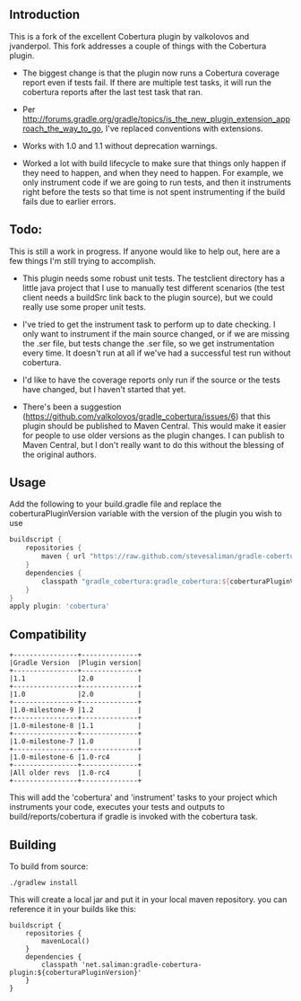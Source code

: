 Introduction
------------

This is a fork of the excellent Cobertura plugin by valkolovos and jvanderpol. This fork addresses a couple of things with the Cobertura plugin.

- The biggest change is that the plugin now runs a Cobertura coverage report even if tests fail.  If there are multiple test tasks, it will run the cobertura reports after the last test task that ran.

- Per http://forums.gradle.org/gradle/topics/is_the_new_plugin_extension_approach_the_way_to_go, I've replaced conventions with extensions.

- Works with 1.0 and 1.1 without deprecation warnings.

- Worked a lot with build lifecycle to make sure that things only happen if they need to happen, and when they need to happen.  For example, we only instrument code if we are going to run tests, and then it instruments right before the tests so that time is not spent instrumenting if the build fails due to earlier errors.

Todo:
-----

This is still a work in progress.  If anyone would like to help out, here are a few things I'm still trying to accomplish.

- This plugin needs some robust unit tests.  The testclient directory has a little java project that I use to manually test different scenarios  (the test client needs a buildSrc link back to the plugin source), but we could really use some proper unit tests.

- I've tried to get the instrument task to perform up to date checking.  I only want to instrument if the main source changed, or if we are missing the .ser file, but tests change the .ser file, so we get instrumentation every time.  It doesn't run at all if we've had a successful test run without cobertura.

- I'd like to have the coverage reports only run if the source or the tests have changed, but I haven't started that yet.

- There's been a suggestion (https://github.com/valkolovos/gradle_cobertura/issues/6) that this plugin should be published to Maven Central.  This would make it easier for people to use older versions as the plugin changes.  I can publish to Maven Central, but I don't really want to do this without the blessing of the original authors.

Usage
-----
Add the following to your build.gradle file and replace the coberturaPluginVersion variable with the version of the plugin you wish to use

```groovy
buildscript {
    repositories {
        maven { url "https://raw.github.com/stevesaliman/gradle-cobertura-plugin/master/repo" }
    }
    dependencies {
        classpath "gradle_cobertura:gradle_cobertura:${coberturaPluginVersion}"
    }
}
apply plugin: 'cobertura'
```

Compatibility
-------------

    +----------------+--------------+
    |Gradle Version  |Plugin version|
    +----------------+--------------+
    |1.1             |2.0           |
    +----------------+--------------+
    |1.0             |2.0           |
    +----------------+--------------+
    |1.0-milestone-9 |1.2           |
    +----------------+--------------+
    |1.0-milestone-8 |1.1           |
    +----------------+--------------+
    |1.0-milestone-7 |1.0           |
    +----------------+--------------+
    |1.0-milestone-6 |1.0-rc4       |
    +----------------+--------------+
    |All older revs  |1.0-rc4       |
    +----------------+--------------+

This will add the 'cobertura' and 'instrument' tasks to your project which instruments your code, executes your tests and outputs to build/reports/cobertura if gradle is invoked with the cobertura task.

Building
--------
To build from source:

    ./gradlew install

This will create a local jar and put it in your local maven repository. you can reference it in your builds like this:

    buildscript {
        repositories {
            mavenLocal()
        }
        dependencies {
            classpath 'net.saliman:gradle-cobertura-plugin:${coberturaPluginVersion}'
        }
    }

